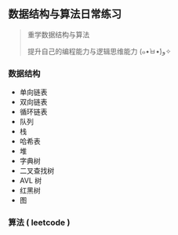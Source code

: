 ## 数据结构与算法日常练习

> 重学数据结构与算法
>
> 提升自己的编程能力与逻辑思维能力  (๑•̀ㅂ•́)و✧

### 数据结构

* 单向链表
* 双向链表
* 循环链表
* 队列
* 栈
* 哈希表
* 堆
* 字典树
* 二叉查找树
* AVL 树
* 红黑树
* 图

### 算法 ( leetcode )

